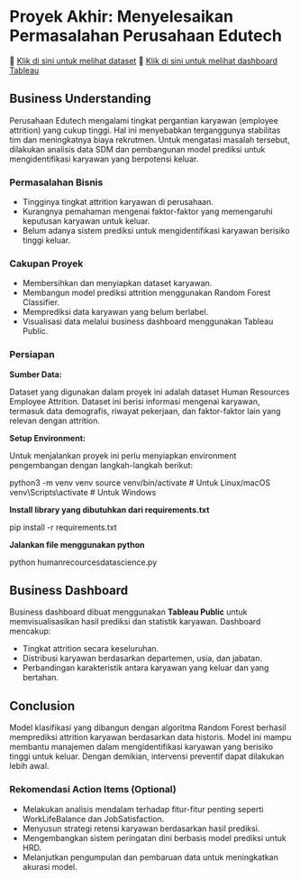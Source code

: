 
# Proyek Akhir: Menyelesaikan Permasalahan Perusahaan Edutech

🔗 [Klik di sini untuk melihat dataset](https://github.com/dicodingacademy/dicoding_dataset/tree/main/employee)
🔗 [Klik di sini untuk melihat dashboard Tableau](https://public.tableau.com/app/profile/muhammad.armand7202/viz/MKAHR/HRAnalyticsDashboard)

## Business Understanding

Perusahaan Edutech mengalami tingkat pergantian karyawan (employee attrition) yang cukup tinggi. Hal ini menyebabkan terganggunya stabilitas tim dan meningkatnya biaya rekrutmen. Untuk mengatasi masalah tersebut, dilakukan analisis data SDM dan pembangunan model prediksi untuk mengidentifikasi karyawan yang berpotensi keluar.

### Permasalahan Bisnis

- Tingginya tingkat attrition karyawan di perusahaan.
- Kurangnya pemahaman mengenai faktor-faktor yang memengaruhi keputusan karyawan untuk keluar.
- Belum adanya sistem prediksi untuk mengidentifikasi karyawan berisiko tinggi keluar.

### Cakupan Proyek

- Membersihkan dan menyiapkan dataset karyawan.
- Membangun model prediksi attrition menggunakan Random Forest Classifier.
- Memprediksi data karyawan yang belum berlabel.
- Visualisasi data melalui business dashboard menggunakan Tableau Public.

### Persiapan


**Sumber Data:**

Dataset yang digunakan dalam proyek ini adalah dataset Human Resources Employee Attrition. Dataset ini berisi informasi mengenai karyawan, termasuk data demografis, riwayat pekerjaan, dan faktor-faktor lain yang relevan dengan attrition.



**Setup Environment:**

Untuk menjalankan proyek ini perlu menyiapkan environment pengembangan dengan langkah-langkah berikut:

python3 -m venv venv
source venv/bin/activate  # Untuk Linux/macOS
venv\Scripts\activate   # Untuk Windows

**Install library yang dibutuhkan dari requirements.txt**

pip install -r requirements.txt

**Jalankan file menggunakan python**

python humanrecourcesdatascience.py

## Business Dashboard

Business dashboard dibuat menggunakan **Tableau Public** untuk memvisualisasikan hasil prediksi dan statistik karyawan. Dashboard mencakup:

- Tingkat attrition secara keseluruhan.
- Distribusi karyawan berdasarkan departemen, usia, dan jabatan.
- Perbandingan karakteristik antara karyawan yang keluar dan yang bertahan.


## Conclusion

Model klasifikasi yang dibangun dengan algoritma Random Forest berhasil memprediksi attrition karyawan berdasarkan data historis. Model ini mampu membantu manajemen dalam mengidentifikasi karyawan yang berisiko tinggi untuk keluar. Dengan demikian, intervensi preventif dapat dilakukan lebih awal.

### Rekomendasi Action Items (Optional)

- Melakukan analisis mendalam terhadap fitur-fitur penting seperti WorkLifeBalance dan JobSatisfaction.
- Menyusun strategi retensi karyawan berdasarkan hasil prediksi.
- Mengembangkan sistem peringatan dini berbasis model prediksi untuk HRD.
- Melanjutkan pengumpulan dan pembaruan data untuk meningkatkan akurasi model.
